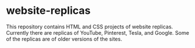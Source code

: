# website-replicas
This repository contains HTML and CSS projects of website replicas. Currently there are replicas of YouTube, Pinterest, Tesla, and Google. Some of the replicas are of older versions of the sites.
